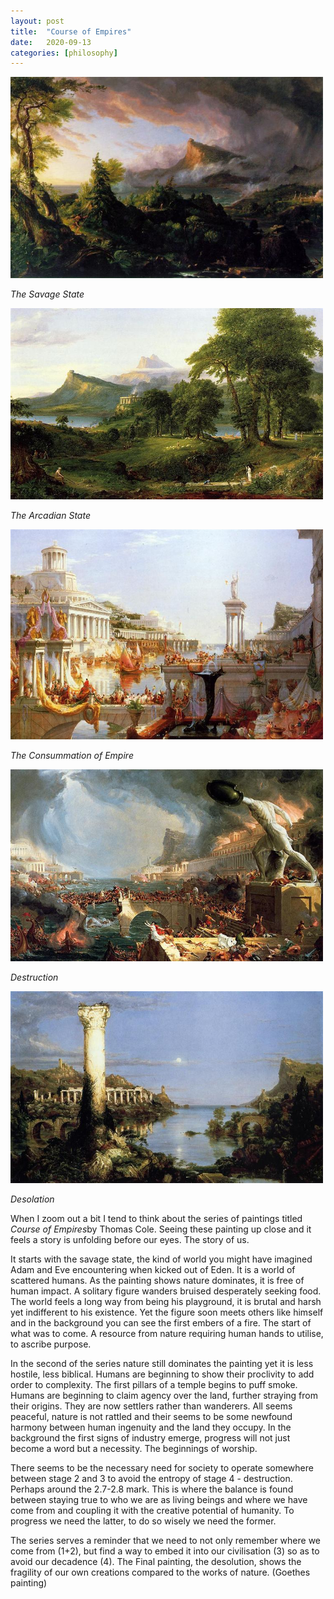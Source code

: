 ```yaml
---
layout: post
title:  "Course of Empires"
date:   2020-09-13
categories: [philosophy]
---
```


  <div class="header-img">
  	<div>
    <img src="/static/img/courseofempire1.jpg" class="home-img" height="auto" width="500px">
   	<p><i>The Savage State</i></p>
   </div>
   <div>
    <img src="/static/img/courseofempire2.jpg" class="home-img" height="auto" width="500px">
    <p><i>The Arcadian State</i></p>
     </div>
     <div>
    <img src="/static/img/courseofempire3.jpg" class="home-img" height="auto" width="500px">
    <p><i>The Consummation of Empire</i></p>
     </div>
     <div>
    <img src="/static/img/courseofempire4.jpg" class="home-img" height="auto" width="500px">
    <p><i>Destruction</i></p>
     </div>
     <div>
    <img src="/static/img/courseofempire5.jpg" class="home-img" height="auto" width="500px">
    <p><i>Desolation</i></p>
     </div>
  </div>

 <p>When I zoom out a bit I tend to think about the series of paintings titled <i>Course of Empires</i>by Thomas Cole. Seeing these painting up close and it feels a story is unfolding before our eyes. The story of us.  </p>

 It starts with the savage state, the kind of world you might have imagined Adam and Eve encountering when kicked out of Eden. It is a world of scattered humans. As the painting shows nature dominates, it is free of human impact. A solitary figure wanders bruised desperately seeking food. The world feels a long way from being his playground, it is brutal and harsh yet indifferent to his existence. Yet the figure soon meets others like himself and in the background you can see the first embers of a fire. The start of what was to come. A resource from nature requiring human hands to utilise, to ascribe purpose. 

 In the second of the series nature still dominates the painting yet it is less hostile, less biblical. Humans are beginning to show their proclivity to add order to complexity. The first pillars of a temple begins to puff smoke. Humans are beginning to claim agency over the land, further straying from their origins. They are now settlers rather than wanderers. All seems peaceful, nature is not rattled and their seems to be some newfound harmony between human ingenuity and the land they occupy. In the background the first signs of industry emerge, progress will not just become a word but a necessity. The beginnings of worship. 

 There seems to be the necessary need for society to operate somewhere between stage 2 and 3 to avoid the entropy of stage 4 - destruction. Perhaps around the 2.7-2.8 mark. This is where the balance is found between staying true to who we are as living beings and where we have come from and coupling it with the creative potential of humanity. To progress we need the latter, to do so wisely we need the former. 

 The series serves a reminder that we need to not only remember where we come from (1+2), but find a way to embed it into our civilisation (3) so as to avoid our decadence (4). The Final painting, the desolution, shows the fragility of our own creations compared to the works of nature. (Goethes painting) 
